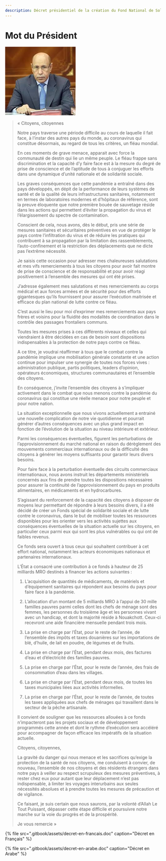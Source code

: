 ```yaml
---
description: Décret présidentiel de la création du Fond National de Solidarité Social
---
```


# Mot du Président



![Pr&#xE9;sident de la R&#xE9;publique Monsieur Mohamed ould Cheikh El Ghazouani](.gitbook/assets/image.png)

> « Citoyens, citoyennes
>
>  Notre pays traverse une période difficile au cours de laquelle il fait face, à l’instar des autres pays du monde, au coronavirus qui constitue désormais, au regard de tous les critères, un fléau mondial.
>
>  En ces moments de grave menace, apparait avec force la communauté de destin qui lie un même peuple. Le fléau frappe sans discrimination et la capacité d’y faire face est à la mesure du degré de prise de conscience et de l’aptitude de tous à conjuguer les efforts dans une dynamique d’unité nationale et de solidarité sociale.
>
>  Les graves conséquences que cette pandémie a entraîné dans des pays développés, en dépit de la performance de leurs systèmes de santé et de la qualité de leurs infrastructures sanitaires, notamment en termes de laboratoires modernes et d’hôpitaux de référence, sont la preuve éloquente que notre première bouée de sauvetage réside dans les actions qui permettent d’éviter la propagation du virus et l’élargissement du spectre de contamination.
>
>  Conscient de cela, nous avons, dès le début, pris une série de mesures sanitaires et sécuritaires préventives en vue de protéger le pays contre l’infiltration du virus et de réduire les pratiques qui contribuent à sa propagation par la limitation des rassemblements, l’auto-confinement et la restriction des déplacements que ne dicte pas l’extrême nécessité.
>
>  Je saisis cette occasion pour adresser mes chaleureuses salutations et mes vifs remerciements à tous les citoyens pour avoir fait montre de prise de conscience et de responsabilité et pour avoir réagi positivement à l’ensemble des mesures qui ont été prises.
>
>  J’adresse également mes salutations et mes remerciements au corps médical et aux forces armées et de sécurité pour des efforts gigantesques qu’ils fournissent pour assurer l’exécution maitrisée et efficace du plan national de lutte contre ce fléau.
>
>  C’est aussi le lieu pour moi d’exprimer mes remerciements aux pays frères et voisins pour la fluidité des modalités de coordination dans le contrôle des passages frontaliers communs.
>
>  Toutes les mesures prises à ces différents niveaux et celles qui viendraient à être décidées en cas de besoin sont dispositions indispensables à la protection de notre pays contre ce fléau.
>
>  A ce titre, je voudrai réaffirmer à tous que le combat contre la pandémie implique une mobilisation générale constante et une action continue pour impulser une synergie de toutes nos forces vives : administration publique, partis politiques, leaders d’opinion, opérateurs économiques, structures communautaires et l’ensemble des citoyens.
>
>  En conséquence, j’invite l’ensemble des citoyens à s’impliquer activement dans le combat que nous menons contre la pandémie du coronavirus qui constitue une réelle menace pour notre peuple et pour notre nation.
>
>  La situation exceptionnelle que nous vivons actuellement a entrainé une nouvelle complication de notre vie quotidienne et pourrait générer d’autres conséquences avec un plus grand impact en fonction de l’évolution de la situation au niveau intérieure et extérieur.
>
>  Parmi les conséquences éventuelles, figurent les perturbations de l’approvisionnement du marché national en raison du dérèglement des mouvements commerciaux internationaux ou de la difficulté des citoyens à générer les moyens suffisants pour garantir leurs divers besoins.
>
>  Pour faire face à la perturbation éventuelle des circuits commerciaux internationaux, nous avons instruit les départements ministériels concernés aux fins de prendre toutes les dispositions nécessaires pour assurer la continuité de l’approvisionnement du pays en produits alimentaires, en médicaments et en hydrocarbures.
>
>  S’agissant du renforcement de la capacité des citoyens à disposer de moyens leur permettant de répondre à leurs besoins divers, il a été décidé de créer un Fonds spécial de solidarité sociale et de lutte contre le coronavirus, dans le but de mobiliser toutes les ressources disponibles pour les orienter vers les activités sujettes aux conséquences éventuelles de la situation actuelle sur les citoyens, en particulier ceux parmi eux qui sont les plus vulnérables ou qui ont de faibles revenus.
>
>  Ce fonds sera ouvert à tous ceux qui souhaitent contribuer à cet effort national, notamment les acteurs économiques nationaux et partenaires internationaux.
>
>  L’État a consacré une contribution à ce fonds à hauteur de 25 milliards MRO destinés à financer les actions suivantes :
>
>  1. L’acquisition de quantités de médicaments, de matériels et d’équipement sanitaires qui répondent aux besoins du pays pour faire face à la pandémie.
>
>  2. L’allocation d’un montant de 5 milliards MRO à l’appui de 30 mille familles pauvres parmi celles dont les chefs de ménage sont des femmes, les personnes du troisième âge et les personnes vivant avec un handicap, et dont la majorité réside à Nouakchott. Ceux-ci recevront une aide financière mensuelle pendant trois mois.
>
>  3. La prise en charge par l’État, pour le reste de l’année, de l’ensemble des impôts et taxes douanières sur les importations de blé, d’huile, de lait en poudre, de légumes et de fruits.
>
>  4. La prise en charge par l’État, pendant deux mois, des factures d’eau et d’électricité des familles pauvres.
>
>  5. La prise en charge par l’État, pour le reste de l’année, des frais de consommation d’eau dans les villages.
>
>  6. La prise en charge par l’État, pendant deux mois, de toutes les taxes municipales liées aux activités informelles.
>
>  7. La prise en charge par l’État, pour le reste de l’année, de toutes les taxes appliquées aux chefs de ménages qui travaillent dans le secteur de la pêche artisanale.
>
>  Il convient de souligner que les ressources allouées à ce fonds n’impacteront pas les projets sociaux et de développement programmés cette année et dont le rythme d’exécution sera accéléré pour accompagner de façon efficace les impératifs de la situation actuelle.
>
>  Citoyens, citoyennes,
>
>  La gravité du danger qui nous menace et les sacrifices qu’exige la protection de la santé de nos citoyens, me conduisent à convier, de nouveau, l’ensemble de nos citoyens et des résidents étrangers dans notre pays à veiller au respect scrupuleux des mesures préventives, à rester chez eux pour autant que leur déplacement n’est pas indispensable, à limiter les voyages interurbains aux seules nécessités absolues et à prendre toutes les mesures de précaution et de vigilance.
>
>  Ce faisant, je suis certain que nous saurons, par la volonté d’Allah Le Tout Puissant, dépasser cette étape difficile et poursuivre notre marche sur la voie du progrès et de la prospérité.
>
>  Je vous remercie »

{% file src=".gitbook/assets/decret-en-francais.doc" caption="Décret en Français" %}

{% file src=".gitbook/assets/decret-en-arabe.doc" caption="Décret en Arabe" %}


